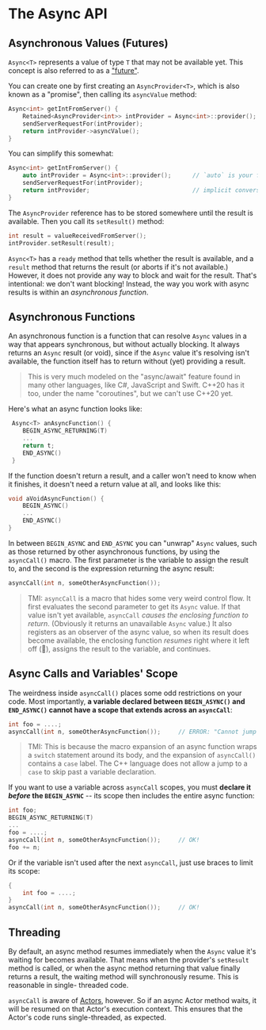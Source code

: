 # The Async API

## Asynchronous Values (Futures)

`Async<T>` represents a value of type `T` that may not be available yet. This concept is also referred to as a ["future"](https://en.wikipedia.org/wiki/Futures_and_promises). 

You can create one by first creating an `AsyncProvider<T>`, which is also known as a "promise", then calling its `asyncValue` method:

```c++
Async<int> getIntFromServer() {
    Retained<AsyncProvider<int>> intProvider = Async<int>::provider();
    sendServerRequestFor(intProvider);
    return intProvider->asyncValue();
}
```

You can simplify this somewhat:

```c++
Async<int> getIntFromServer() {
    auto intProvider = Async<int>::provider();      // `auto` is your friend
    sendServerRequestFor(intProvider);
    return intProvider;                             // implicit conversion to Async
}
```

The `AsyncProvider` reference has to be stored somewhere until the result is available. Then you call its `setResult()` method:

```c++
int result = valueReceivedFromServer();
intProvider.setResult(result);
```

`Async<T>` has a `ready` method that tells whether the result is available, and a `result` method that returns the result (or aborts if it's not available.) However, it does not provide any way to block and wait for the result. That's intentional: we don't want blocking! Instead, the way you work with async results is within an _asynchronous function_.

## Asynchronous Functions

An asynchronous function is a function that can resolve `Async` values in a way that appears synchronous, but without actually blocking. It always returns an `Async` result (or void), since if the `Async` value it's resolving isn't available, the function itself has to return without (yet) providing a result.

> This is very much modeled on the "async/await" feature found in many other languages, like C#, JavaScript and Swift. C++20 has it too, under the name "coroutines", but we can't use C++20 yet.

Here's what an async function looks like:

```c++
 Async<T> anAsyncFunction() {
    BEGIN_ASYNC_RETURNING(T)
    ...
    return t;
    END_ASYNC()
 }
```

If the function doesn't return a result, and a caller won't need to know when it finishes, it doesn't need a return value at all, and looks like this:

```c++
void aVoidAsyncFunction() {
    BEGIN_ASYNC()
    ...
    END_ASYNC()
}
```

In between `BEGIN_ASYNC` and `END_ASYNC` you can "unwrap" `Async` values, such as those returned by other asynchronous functions, by using the `asyncCall()` macro. The first parameter is the variable to assign the result to, and the second is the expression returning the async result:

```c++
asyncCall(int n, someOtherAsyncFunction());
```

> TMI: `asyncCall` is a macro that hides some very weird control flow. It first evaluates the second parameter to get its `Async` value. If that value isn't yet available, `asyncCall` _causes the enclosing function to return_. (Obviously it returns an unavailable `Async` value.) It also registers as an observer of the async value, so when its result does become available, the enclosing function _resumes_ right where it left off (🤯), assigns the result to the variable, and continues.

## Async Calls and Variables' Scope

The weirdness inside `asyncCall()` places some odd restrictions on your code. Most importantly, **a variable declared between `BEGIN_ASYNC()` and `END_ASYNC()` cannot have a scope that extends across an `asyncCall`**:

```c++
int foo = ....;
asyncCall(int n, someOtherAsyncFunction());     // ERROR: "Cannot jump from switch..."
```

> TMI: This is because the macro expansion of an async function wraps a `switch` statement around its body, and the expansion of `asyncCall()` contains a `case` label. The C++ language does not allow a jump to a `case` to skip past a variable declaration.

If you want to use a variable across `asyncCall` scopes, you must **declare it _before_ the `BEGIN_ASYNC`** -- its scope then includes the entire async function:

```c++
int foo;
BEGIN_ASYNC_RETURNING(T)
...
foo = ....;
asyncCall(int n, someOtherAsyncFunction());     // OK!
foo += n;
```

Or if the variable isn't used after the next `asyncCall`, just use braces to limit its scope:

```c++
{
    int foo = ....;
}
asyncCall(int n, someOtherAsyncFunction());     // OK!
```

## Threading

By default, an async method resumes immediately when the `Async` value it's waiting for becomes available. That means when the provider's `setResult` method is called, or when the async method returning that value finally returns a result, the waiting method will synchronously resume. This is reasonable in single- threaded code.

`asyncCall` is aware of [Actors](Actors.md), however. So if an async Actor method waits, it will be resumed on that Actor's execution context. This ensures that the Actor's code runs single-threaded, as expected.

